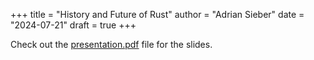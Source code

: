 +++
title = "History and Future of Rust"
author = "Adrian Sieber"
date = "2024-07-21"
draft = true
+++

Check out the [presentation.pdf](./presentation.pdf) file for the slides.
